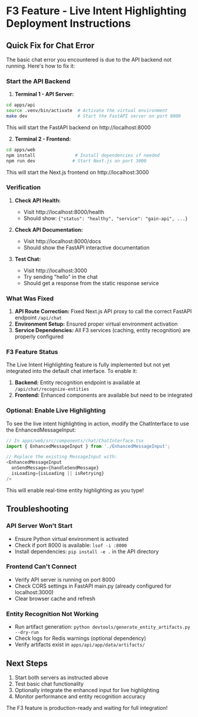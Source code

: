 # F3 Feature - Live Intent Highlighting Deployment Instructions

## Quick Fix for Chat Error

The basic chat error you encountered is due to the API backend not running. Here's how to fix it:

### Start the API Backend

1. **Terminal 1 - API Server:**
```bash
cd apps/api
source .venv/bin/activate  # Activate the virtual environment
make dev                   # Start the FastAPI server on port 8000
```

This will start the FastAPI backend on http://localhost:8000

2. **Terminal 2 - Frontend:**
```bash
cd apps/web
npm install               # Install dependencies if needed
npm run dev              # Start Next.js on port 3000
```

This will start the Next.js frontend on http://localhost:3000

### Verification

1. **Check API Health:**
   - Visit http://localhost:8000/health
   - Should show: `{"status": "healthy", "service": "gain-api", ...}`

2. **Check API Documentation:**
   - Visit http://localhost:8000/docs
   - Should show the FastAPI interactive documentation

3. **Test Chat:**
   - Visit http://localhost:3000
   - Try sending "hello" in the chat
   - Should get a response from the static response service

### What Was Fixed

1. **API Route Correction:** Fixed Next.js API proxy to call the correct FastAPI endpoint `/api/chat`
2. **Environment Setup:** Ensured proper virtual environment activation
3. **Service Dependencies:** All F3 services (caching, entity recognition) are properly configured

### F3 Feature Status

The Live Intent Highlighting feature is fully implemented but not yet integrated into the default chat interface. To enable it:

1. **Backend:** Entity recognition endpoint is available at `/api/chat/recognize-entities`
2. **Frontend:** Enhanced components are available but need to be integrated

### Optional: Enable Live Highlighting

To see the live intent highlighting in action, modify the ChatInterface to use the EnhancedMessageInput:

```typescript
// In apps/web/src/components/chat/ChatInterface.tsx
import { EnhancedMessageInput } from './EnhancedMessageInput';

// Replace the existing MessageInput with:
<EnhancedMessageInput 
  onSendMessage={handleSendMessage} 
  isLoading={isLoading || isRetrying} 
/>
```

This will enable real-time entity highlighting as you type!

## Troubleshooting

### API Server Won't Start
- Ensure Python virtual environment is activated
- Check if port 8000 is available: `lsof -i :8000`
- Install dependencies: `pip install -e .` in the API directory

### Frontend Can't Connect
- Verify API server is running on port 8000
- Check CORS settings in FastAPI main.py (already configured for localhost:3000)
- Clear browser cache and refresh

### Entity Recognition Not Working
- Run artifact generation: `python devtools/generate_entity_artifacts.py --dry-run`
- Check logs for Redis warnings (optional dependency)
- Verify artifacts exist in `apps/api/app/data/artifacts/`

## Next Steps

1. Start both servers as instructed above
2. Test basic chat functionality
3. Optionally integrate the enhanced input for live highlighting
4. Monitor performance and entity recognition accuracy

The F3 feature is production-ready and waiting for full integration!